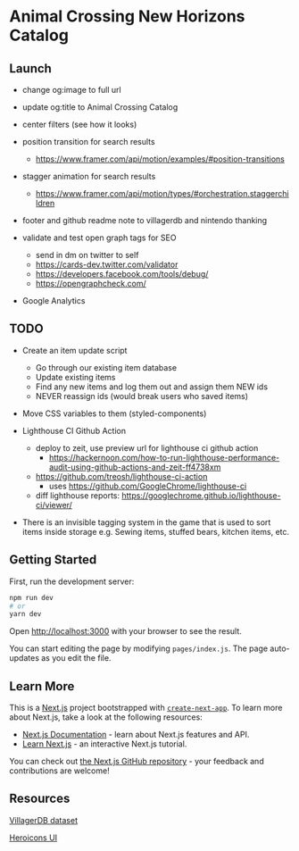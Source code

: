 # Animal Crossing New Horizons Catalog

## Launch

- change og:image to full url

- update og:title to Animal Crossing Catalog

- center filters (see how it looks)

- position transition for search results
  - https://www.framer.com/api/motion/examples/#position-transitions
- stagger animation for search results
  - https://www.framer.com/api/motion/types/#orchestration.staggerchildren

- footer and github readme note to villagerdb and nintendo thanking

- validate and test open graph tags for SEO
  - send in dm on twitter to self
  - https://cards-dev.twitter.com/validator
  - https://developers.facebook.com/tools/debug/
  - https://opengraphcheck.com/


- Google Analytics



## TODO

- Create an item update script
  - Go through our existing item database
  - Update existing items
  - Find any new items and log them out and assign them NEW ids
  - NEVER reassign ids (would break users who saved items)

- Move CSS variables to them (styled-components)

- Lighthouse CI Github Action
  - deploy to zeit, use preview url for lighthouse ci github action
    - https://hackernoon.com/how-to-run-lighthouse-performance-audit-using-github-actions-and-zeit-ff4738xm
  - https://github.com/treosh/lighthouse-ci-action
    - uses https://github.com/GoogleChrome/lighthouse-ci
  - diff lighthouse reports: https://googlechrome.github.io/lighthouse-ci/viewer/



- There is an invisible tagging system in the game that is used to sort items inside storage
  e.g. Sewing items, stuffed bears, kitchen items, etc.

## Getting Started

First, run the development server:

```bash
npm run dev
# or
yarn dev
```

Open [http://localhost:3000](http://localhost:3000) with your browser to see the result.

You can start editing the page by modifying `pages/index.js`. The page auto-updates as you edit the file.

## Learn More

This is a [Next.js](https://nextjs.org/) project bootstrapped with [`create-next-app`](https://github.com/zeit/next.js/tree/canary/packages/create-next-app). To learn more about Next.js, take a look at the following resources:

- [Next.js Documentation](https://nextjs.org/docs) - learn about Next.js features and API.
- [Learn Next.js](https://nextjs.org/learn) - an interactive Next.js tutorial.

You can check out [the Next.js GitHub repository](https://github.com/zeit/next.js) - your feedback and contributions are welcome!


## Resources

[VillagerDB dataset](https://github.com/jefflomacy/villagerdb)

[Heroicons UI](https://github.com/sschoger/heroicons-ui)
